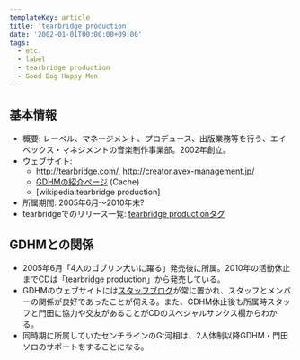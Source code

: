 ```yaml
---
templateKey: article
title: 'tearbridge production'
date: '2002-01-01T00:00:00+09:00'
tags:
  - etc.
  - label
  - tearbridge production
  - Good Dog Happy Men
---
```

## 基本情報

* 概要: レーベル、マネージメント、プロデュース、出版業務等を行う、エイベックス・マネジメントの音楽制作事業部。2002年創立。
* ウェブサイト:
  * http://tearbridge.com/, http://creator.avex-management.jp/
  * [GDHMの紹介ページ](http://web.archive.org/web/20051123120112/http://www.tearbridge.com/artist/good.htm) (Cache)
  * [wikipedia:tearbridge production]
* 所属期間: 2005年6月～2010年末?
* tearbridgeでのリリース一覧: [tearbridge productionタグ](http://monden-info.hatenablog.com/archive/category/tearbridge%20production) 

## GDHMとの関係

* 2005年6月「4人のゴブリン大いに躍る」発売後に所属。2010年の活動休止までCDは「tearbridge production」から発売している。
* GDHMのウェブサイトには[スタッフブログ](http://web.archive.org/web/20070420114101/http://www.gooddoghappymen.com/blog/)が常に置かれ、スタッフとメンバーの関係が良好であったことが伺える。また、GDHM休止後も所属時スタッフと門田に協力や交友があることがCDのスペシャルサンクス欄からわかる。
* 同時期に所属していたセンチラインのGt河相は、2人体制以降GDHM・門田ソロのサポートをすることになる。

